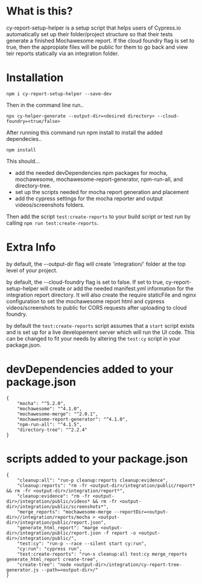 # What is this?

cy-report-setup-helper is a setup script that helps users of Cypress.io automatically set up their folder/project structure so that their tests generate a finished Mochawesome report. If the cloud foundry flag is set to true, then the appropiate files will be public for them to go back and view teir reports statically via an integration folder. 

# Installation
`npm i cy-report-setup-helper --save-dev`

Then in the command line run..

`npx cy-helper-generate --output-dir=<desired directory> --cloud-foundry=<true/false>`

After running this command run npm install to install the added dependecies..

`npm install` 

This should...
- add the needed devDependencies npm packages for mocha, mochawesome, mochawesome-report-generator, npm-run-all, and directory-tree.
- set up the scripts needed for mocha report generation and placement
- add the cypress settings for the mocha reporter and output videos/screenshots folders.

Then add the script `test:create-reports` to your build script or test run by calling `npm run test:create-reports`. 

# Extra Info
by default, the --output-dir flag will create 'integration/' folder at the top level of your project. 

by default, the --cloud-foundry flag is set to false. If set to true, cy-report-setup-helper will create or add the needed manifest.yml information for the integration report directory. It will also create the require staticFile and nginx configuration to set the mochawesome report html and cypress videos/screenshots to public for CORS requests after uploading to cloud foundry.

by default the `test:create-reports` script assumes that a `start` script exists and is set up for a live developement server which will run the UI code. This can be changed to fit your needs by altering the `test:cy` script in your package.json.

# devDependencies added to your package.json
```
{
    "mocha": "^5.2.0",
    "mochawesome": "^4.1.0",
    "mochawesome-merge": "^2.0.1",
    "mochawesome-report-generator": "^4.1.0",
    "npm-run-all": "^4.1.5",
    "directory-tree": "^2.2.4"
}
```
# scripts added to your package.json
```
{
    "cleanup:all": "run-p cleanup:reports cleanup:evidence",
    "cleanup:reports": "rm -fr <output-dir>/integration/public/report* && rm -fr <output-dir>/integration/report*",
    "cleanup:evidence": "rm -fr <output-dir>/integration/public/videos* && rm -fr <output-dir>/integration/public/screenshots*",
    "merge_reports": "mochawesome-merge --reportDir=<output-dir>//integration/reports/mocha > <output-dir>/integration/public/report.json",
    "generate_html_report": "marge <output-dir>/integration/public/report.json -f report -o <output-dir>/integration/public/",
    "test:cy": "run-p --race --silent start cy:run",
    "cy:run": "cypress run",
    "test:create-reports": "run-s cleanup:all test:cy merge_reports generate_html_report create-tree",
    "create-tree": "node <output-dir>/integration/cy-report-tree-generator.js --path=<output-dir>/"
}
```
